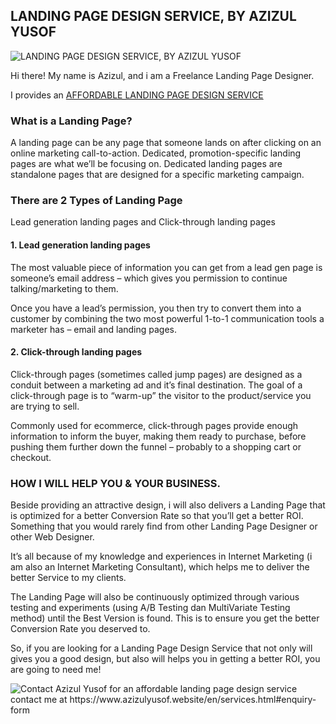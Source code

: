 ## LANDING PAGE DESIGN SERVICE, BY AZIZUL YUSOF

<img src="http://i67.tinypic.com/2jbuykp.png" border="0" alt="LANDING PAGE DESIGN SERVICE, BY AZIZUL YUSOF">

Hi there!
My name is Azizul, and i am a Freelance Landing Page Designer.

I provides an [AFFORDABLE LANDING PAGE DESIGN SERVICE](https://www.azizulyusof.website/en/landing-page-design.html)


### What is a Landing Page?
A landing page can be any page that someone lands on after clicking on an online marketing call-to-action. Dedicated, promotion-specific landing pages are what we’ll be focusing on. Dedicated landing pages are standalone pages that are designed for a specific marketing campaign.


### There are 2 Types of Landing Page
Lead generation landing pages and Click-through landing pages

#### 1. Lead generation landing pages
The most valuable piece of information you can get from a lead gen page is someone’s email address – which gives you permission to continue talking/marketing to them.

Once you have a lead’s permission, you then try to convert them into a customer by combining the two most powerful 1-to-1 communication tools a marketer has – email and landing pages.

#### 2. Click-through landing pages
Click-through pages (sometimes called jump pages) are designed as a conduit between a marketing ad and it’s final destination. The goal of a click-through page is to “warm-up” the visitor to the product/service you are trying to sell.

Commonly used for ecommerce, click-through pages provide enough information to inform the buyer, making them ready to purchase, before pushing them further down the funnel – probably to a shopping cart or checkout.

### HOW I WILL HELP YOU & YOUR BUSINESS.

Beside providing an attractive design, i will also delivers a Landing Page that is optimized for a better Conversion Rate so that you’ll get a better ROI. Something that you would rarely find from other Landing Page Designer or other Web Designer.

It’s all because of my knowledge and experiences in Internet Marketing (i am also an Internet Marketing Consultant), which helps me to deliver the better Service to my clients.

The Landing Page will also be continuously optimized through various testing and experiments  (using A/B Testing dan MultiVariate Testing method) until the Best Version is found. This is to ensure you get the better Conversion Rate you deserved to.

So, if you are looking for a Landing Page Design Service that not only will gives you a good design, but also will helps you in getting a better ROI, you are going to need me!

<img src="http://i68.tinypic.com/fjkleo.png" border="0" alt="Contact Azizul Yusof for an affordable landing page design service">
contact me at https://www.azizulyusof.website/en/services.html#enquiry-form
